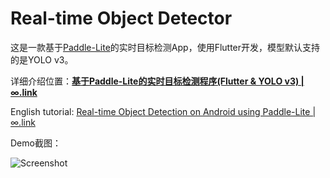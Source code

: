 # Real-time Object Detector

这是一款基于[Paddle-Lite](https://github.com/paddlepaddle/paddle-lite)的实时目标检测App，使用Flutter开发，模型默认支持的是YOLO v3。

详细介绍位置：[**基于Paddle-Lite的实时目标检测程序(Flutter & YOLO v3) | ∞.link**](https://sourl.cn/CxETdD)

English tutorial:  [Real-time Object Detection on Android using Paddle-Lite | ∞.link](https://sourl.cn/rznmai)

Demo截图：

![Screenshot](imgs/20200324184756.jpg.jpg)